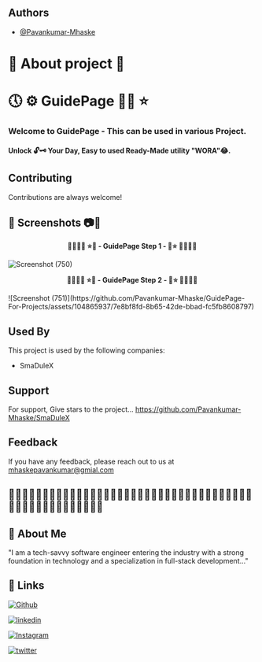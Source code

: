 ## Authors

- [@Pavankumar-Mhaske](https://github.com/Pavankumar-Mhaske)

# 🚀 About project 💖

# 🕔 ⚙ GuidePage ✌🏻 ⭐

### Welcome to GuidePage - This can be used in various Project.

#### Unlock 🔓🗝 Your Day, Easy to used Ready-Made utility "WORA"😂.

## Contributing

Contributions are always welcome!

## 📸 Screenshots 📷🎥

<p align="center">
  <b> 🌴🎄🌳🌲 ⭐💖 - GuidePage Step 1 - 💖⭐ 🌲🌳🎄🌴 </b>
</p>

![Screenshot (750)](https://github.com/Pavankumar-Mhaske/GuidePage-For-Projects/assets/104865937/9795c8ba-afd7-43af-a97b-77e23808c95f)

<p align="center">
  <b> 🌴🎄🌳🌲 ⭐💖 - GuidePage Step 2 - 💖⭐ 🌲🌳🎄🌴 </b>
</p>
![Screenshot (751)](https://github.com/Pavankumar-Mhaske/GuidePage-For-Projects/assets/104865937/7e8bf8fd-8b65-42de-bbad-fc5fb8608797)


## Used By

This project is used by the following companies:

- SmaDuleX

## Support

For support, Give stars to the project... https://github.com/Pavankumar-Mhaske/SmaDuleX


## Feedback

If you have any feedback, please reach out to us at mhaskepavankumar@gmial.com

## 👋🏻✍🏻🤟🏻🙌🏻🙏🏻👏🏻🤟🏻🙌🏻👏🏻🤟🏻🙏🏻🙌🏻👏🏻🤟🏻🙌🏻🙏🏻🤟🏻👏🏻🙌🏻🙏🏻🤟🏻👏🏻🙌🏻🙏🏻🙏🏻


## 🚀 About Me

"I am a tech-savvy software engineer entering the industry with a strong foundation in technology and a specialization in full-stack development..."

## 🔗 Links

[![Github](https://img.shields.io/badge/Github-000?style=for-the-badge&logo=github&logoColor=white)](https://github.com/Pavankumar-Mhaske/)


[![linkedin](https://img.shields.io/badge/linkedin-0A66C2?style=for-the-badge&logo=linkedin&logoColor=white)](https://www.linkedin.com/feed/)

[![Instagram](https://img.shields.io/badge/Instagram-FFC0CB?style=for-the-badge&logo=instagram&logoColor=#f026e9)](https://www.instagram.com/p1mhaske1.618/)

[![twitter](https://img.shields.io/badge/twitter-1DA1F2?style=for-the-badge&logo=twitter&logoColor=white)](https://twitter.com/PavankumarMhas1/)

<!-- link: added Github link 🔗 -->
